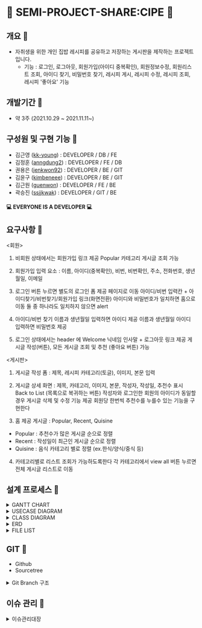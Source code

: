 # :spaghetti: SEMI-PROJECT-SHARE:CIPE :bento: 
 
## 개요 :stew: 
+ 자취생을 위한 개인 집밥 레시피를 공유하고 저장하는 게시판을 제작하는 프로젝트입니다.
   + 기능 : 로그인, 로그아웃, 회원가입(아이디 중복확인), 회원정보수정, 회원리스트 조회, 아이디 찾기, 비밀번호 찾기, 레시피 게시, 레시피 수정, 레시피 조회, 레시피 '좋아요' 기능


## 개발기간 :hamburger:
+ 약 3주 (2021.10.29 ~ 2021.11.11~)


## 구성원 및 구현 기능 :meat_on_bone:
+ 김근영 ([kk-young](https://github.com/kk-young)) : DEVELOPER / DB / FE 
+ 김정훈 ([anngdung2](https://github.com/anngdung2)) : DEVELOPER / FE / DB
+ 권용은 ([jenkwon92](https://github.com/jenkwon92)) : DEVELOPER / BE / GIT
+ 김윤구 ([kimbeneee](https://github.com/kimbeneee)) : DEVELOPER / BE / GIT
+ 김근원 ([guenwon](https://github.com/guenwon)) : DEVELOPER / FE / BE 
+ 곽승진 ([ssjjkwak](https://github.com/ssjjkwak)) : DEVELOPER / GIT / BE  
#### :computer: EVERYONE IS A DEVELOPER :computer: 

## 요구사항 🍛

<회원>

1. 비회원 상태에서는 회원가입 링크 제공
    Popular 카테고리 게시글 조회 가능

2. 회원가입 입력 요소 :
    이름, 아이디(중복확인), 비번, 비번확인, 주소, 전화번호, 생년월일, 이메일

3. 로그인 버튼 누르면 별도의 로그인 폼 제공 페이지로 이동
    아이디/비번 입력칸 + 아이디찾기/비번찾기/회원가입 링크(화면전환)
    아이디와 비밀번호가 일치하면 홈으로 이동
    둘 중 하나라도 일치하지 않으면 alert

4.  아이디/비번 찾기
     이름과 생년월일 입력하면 아이디 제공
     이름과 생년월일 아이디 입력하면 비밀번호 제공

5. 로그인 상태에서는 header 에 Welcome 닉네임 인사말 + 로그아웃 링크 제공
    게시글 작성(버튼), 모든 게시글 조회 및 추천 (좋아요 버튼) 가능 

<게시판>

1. 게시글 작성 폼 : 제목, 레시피 카테고리(토글), 이미지, 본문 입력

2. 게시글 상세 화면 : 제목, 카테고리, 이미지, 본문, 작성자, 작성일, 추천수 표시
Back to List (목록으로 복귀하는 버튼)
작성자와 로그인한 회원의 아이디가 동일할 경우
게시글 삭제 및 수정 기능 제공
회원당 한번씩 추천수를 누를수 있는 기능을 구현한다

3. 홈 제공 게시글 : Popular, Recent, Quisine
 + Popular : 추천수가 많은 게시글 순으로 정렬
 + Recent : 작성일이 최근인 게시글 순으로 정렬
 + Quisine : 음식 카테고리 별로 정렬 (ex.한식/양식/중식 등)

4. 카테고리별로 리스트 조회가 가능하도록한다
    각 카테고리에서 view all 버튼 누르면 전체 게시글 리스트로 이동

## 설계 프로세스 🥙
<details>
<summary>GANTT CHART</summary>
(https://docs.google.com/spreadsheets/d/1mtG1TZNYDDq6ArvWKuf_K026qZb_dR2NwS85DdZuqWg/edit#gid=1115838130)

![간트차트 사진](https://user-images.githubusercontent.com/72936976/141052127-1fe09ea9-0f6c-4f99-a3dc-30f389348ddd.PNG)


 
</details>

<details>
<summary>USECASE DIAGRAM</summary>

![usecase-강사님feedback](https://user-images.githubusercontent.com/72936976/141051770-9735966f-9a2a-49d5-be08-50f06e0edf55.jpg)


</details>

<details>
<summary>CLASS DIAGRAM</summary>

![class-diagram-after](https://user-images.githubusercontent.com/72936976/141393593-26aa45a0-d744-4ded-8892-d6db154919a9.PNG)



</details> 
 
<details>
<summary>ERD</summary>

![erd-로지컬](https://user-images.githubusercontent.com/72936976/141054310-0836bbaf-9c66-4f1b-8bad-ffde8908bfdc.png)


![erd-피지컬 진짜 최종](https://user-images.githubusercontent.com/72936976/141054803-1a72c593-78ae-4d79-a6d8-ac96df9fbca9.png)


</details>

<details>
<summary>FILE LIST</summary>               

![파일리스트 최종](https://user-images.githubusercontent.com/72936976/141393320-9255107f-1583-4cc2-96e4-7352c8a22639.png)

 
</details>

## GIT 🥩
+ Github
+ Sourcetree
<details>
<summary>Git Branch 구조</summary>

![GIT-TREE](https://user-images.githubusercontent.com/72936976/141056178-4122d2ed-1aa7-41cb-8844-2a5b5dca85c1.png)

 
 
</details> 

## 이슈 관리 🍞

<details>
<summary>이슈관리대장</summary>

(https://docs.google.com/document/d/1Up6tVTLItHgWeiIwyY5E0VczxGOz9STl1AWgGCH5QZ8/edit#heading=h.nrnw03t7conb)

 
 ![이슈관리대장](https://user-images.githubusercontent.com/72936976/141394362-46328550-3c1b-44c1-ba15-03bc8f7604ae.PNG)

 
 
</details> 


